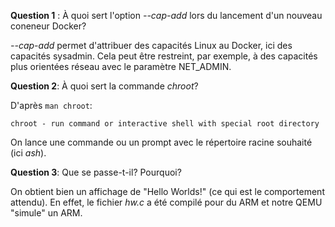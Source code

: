 **Question 1** : À quoi sert l'option *--cap-add* lors du lancement d'un
                nouveau coneneur Docker?

*--cap-add* permet d'attribuer des capacités Linux au Docker, ici des capacités sysadmin. Cela peut être restreint, par exemple, à des capacités plus orientées réseau avec le paramètre NET_ADMIN.

**Question 2**: À quoi sert la commande *chroot*?

D'après `man chroot`:

`chroot - run command or interactive shell with special root directory`

On lance une commande ou un prompt avec le répertoire racine souhaité (ici *ash*).

**Question 3**: Que se passe-t-il? Pourquoi?

On obtient bien un affichage de "Hello Worlds!" (ce qui est le comportement attendu). En effet, le fichier *hw.c* a été compilé pour du ARM et notre QEMU "simule" un ARM.
